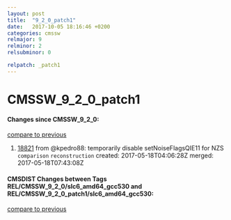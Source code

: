```yaml
---
layout: post
title:  "9_2_0_patch1"
date:   2017-10-05 18:16:46 +0200
categories: cmssw
relmajor: 9
relminor: 2
relsubminor: 0

relpatch: _patch1
---
```


# CMSSW_9_2_0_patch1
#### Changes since CMSSW_9_2_0:
[compare to previous](https://github.com/cms-sw/cmssw/compare/CMSSW_9_2_0...CMSSW_9_2_0_patch1)



1. [18821](http://github.com/cms-sw/cmssw/pull/18821)  from @kpedro88: temporarily disable setNoiseFlagsQIE11 for NZS `comparison`  `reconstruction`  created: 2017-05-18T04:06:28Z merged: 2017-05-18T07:43:08Z

#### CMSDIST Changes between Tags REL/CMSSW_9_2_0/slc6_amd64_gcc530 and REL/CMSSW_9_2_0_patch1/slc6_amd64_gcc530:
[compare to previous](https://github.com/cms-sw/cmsdist/compare/REL/CMSSW_9_2_0/slc6_amd64_gcc530...REL/CMSSW_9_2_0_patch1/slc6_amd64_gcc530)


